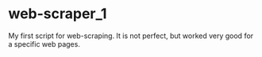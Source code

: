 # web-scraper_1
My first script for web-scraping. It is not perfect, but worked very good for a specific web pages. 
